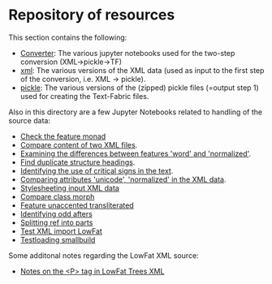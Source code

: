 # Repository of resources

This section contains the following:
  * [Converter](converter#readme): The various jupyter notebooks used for the two-step conversion (XML->pickle->TF)
  * [xml](xml#readme): The various versions of the XML data (used as input to the first step of the conversion, i.e. XML -> pickle).
  * [pickle](pickle#readme): The various versions of the (zipped) pickle files (=output step 1) used for creating the Text-Fabric files.

Also in this directory are a few Jupyter Notebooks related to handling of the source data:
 * [Check the feature monad](Check_feature_monad.ipynb)
 * [Compare content of two XML files](CompareTwoXMLfiles.ipynb).
 * [Examining the differences between features 'word' and 'normalized'](differences_word_normalized.ipynb).
 * [Find duplicate structure headings](duplicate.ipynb).
 * [Identifying the use of critical signs in the text](identifying_critical_signs.ipynb).
 * [Comparing attributes 'unicode', 'normalized' in the XML data](unicode_normalized_tagvalue_comparison.ipynb).
 * [Stylesheeting input XML data](Stylesheeting_input_XML_data.ipynb)
 * [Compare class morph](compare_class_morph.ipynb)
 * [Feature unaccented transliterated](feature_unaccented_transliterated.ipynb)
 * [Identifying odd afters](identifying_odd_afters.ipynb)
 * [Splitting ref into parts](splitting_ref_into_parts.ipynb)
 * [Test XML import LowFat](test_xml_import_low_fat.ipynb)
 * [Testloading smallbuild](testloading_smallbuild.ipynb)

Some additonal notes regarding the LowFat XML source:
 * [Notes on the \<P\> tag in LowFat Trees XML](notes/the_p_tag.md)
